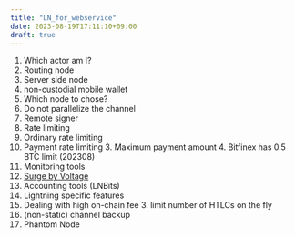 ```yaml
---
title: "LN_for_webservice"
date: 2023-08-19T17:11:10+09:00
draft: true
---
```



1. Which actor am I?
  2. Routing node
  2. Server side node
  2. non-custodial mobile wallet
1. Which node to chose?
1. Do not parallelize the channel
1. Remote signer
1. Rate limiting
  2. Ordinary rate limiting
  2. Payment rate limiting
    3. Maximum payment amount
      4. Bitfinex has 0.5 BTC limit (202308)
1. Monitoring tools
  2. [Surge by Voltage](https://voltage.cloud/surge/)
1. Accounting tools (LNBits)
1. Lightning specific features
  2. Dealing with high on-chain fee
    3. limit number of HTLCs on the fly
  2. (non-static) channel backup
  2. Phantom Node
